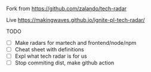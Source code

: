 Fork from https://github.com/zalando/tech-radar

Live
https://makingwaves.github.io/ignite-pl-tech-radar/

TODO
- [ ] Make radars for martech and frontend/node/npm
- [ ] Cheat sheet with definitions
- [ ] Expl what tech radar is for us
- [ ] Stop commiting dist, make github action